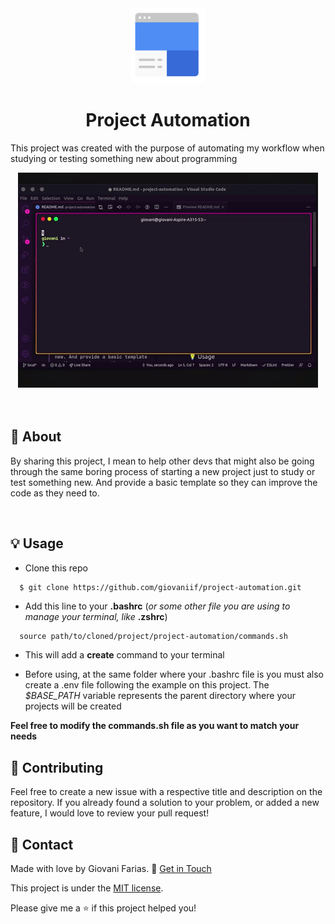 <div align="center">
  <img src="./logo.png" height="120px">

  <h1>Project Automation</h1>

</div>

<p>This project was created with the purpose of automating my workflow when studying or testing something new about programming</p>

<div align="center">
  <img src="./demo.gif">
</div>

<br >
<br >

<h2>📝 About</h2>
<p>By sharing this project, I mean to help other devs that might also be going through the same boring process of starting a new project just to study or test something new. And provide a basic template so they can improve the code as they need to.</p>

<br >

<h2>💡 Usage</h2>

- Clone this repo

```bash
  $ git clone https://github.com/giovaniif/project-automation.git
```

- Add this line to your **.bashrc** (_or some other file you are using to manage your terminal, like_ **.zshrc**)

```
  source path/to/cloned/project/project-automation/commands.sh
```

- This will add a **create** command to your terminal

- Before using, at the same folder where your .bashrc file is you must also create a .env file following the example on this project. The _$BASE_PATH_ variable represents the parent directory where your projects will be created

**Feel free to modify the commands.sh file as you want to match your needs**

<h2>👐 Contributing</h2>

Feel free to create a new issue with a respective title and description on the repository. If you already found a solution to your problem, or added a new feature, I would love to review your pull request!

<h2>📨 Contact</h2>

Made with love by Giovani Farias.
👋 [Get in Touch](https://www.linkedin.com/in/giovani-ricco-farias-b97316186/)

This project is under the [MIT license](./LICENSE).

Please give me a ⭐ if this project helped you!
